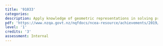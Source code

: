 ```yaml
---
title: '91033'
categories:
description: Apply knowledge of geometric representations in solving problems
pdf: 'https://www.nzqa.govt.nz/nqfdocs/ncea-resource/achievements/2019/as91033.pdf'
level: '1'
credits: '3'
assessment: Internal
---
```


